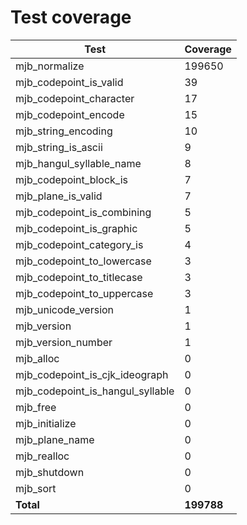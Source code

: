 # Test coverage

| Test                             | Coverage |
| -------------------------------- | -------- |
| mjb_normalize                    | 199650   |
| mjb_codepoint_is_valid           | 39       |
| mjb_codepoint_character          | 17       |
| mjb_codepoint_encode             | 15       |
| mjb_string_encoding              | 10       |
| mjb_string_is_ascii              | 9        |
| mjb_hangul_syllable_name         | 8        |
| mjb_codepoint_block_is           | 7        |
| mjb_plane_is_valid               | 7        |
| mjb_codepoint_is_combining       | 5        |
| mjb_codepoint_is_graphic         | 5        |
| mjb_codepoint_category_is        | 4        |
| mjb_codepoint_to_lowercase       | 3        |
| mjb_codepoint_to_titlecase       | 3        |
| mjb_codepoint_to_uppercase       | 3        |
| mjb_unicode_version              | 1        |
| mjb_version                      | 1        |
| mjb_version_number               | 1        |
| mjb_alloc                        | 0        |
| mjb_codepoint_is_cjk_ideograph   | 0        |
| mjb_codepoint_is_hangul_syllable | 0        |
| mjb_free                         | 0        |
| mjb_initialize                   | 0        |
| mjb_plane_name                   | 0        |
| mjb_realloc                      | 0        |
| mjb_shutdown                     | 0        |
| mjb_sort                         | 0        |
| **Total**                        | **199788** |
